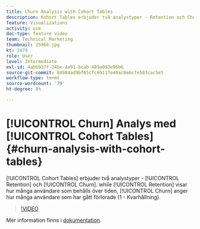 ```yaml
---
title: Churn Analysis with Cohort Tables
description: Kohort Tables erbjuder två analystyper - Retention och Churn. Medan Kvarhållning visar hur många användare som behålls över tid, visar Churn-alternativet hur många användare som har gått förlorade (1 - Kvarhållning).
feature: Visualizations
activity: use
doc-type: feature video
team: Technical Marketing
thumbnail: 25966.jpg
kt: 2479
role: User
level: Intermediate
exl-id: 4abb937f-24be-4a91-bcab-489a093e96b6
source-git-commit: 84984ad9bf65cfc69117e40ac0e0cfe503cac5e5
workflow-type: tm+mt
source-wordcount: '79'
ht-degree: 0%

---
```


# [!UICONTROL Churn] Analys med [!UICONTROL Cohort Tables] {#churn-analysis-with-cohort-tables}

[!UICONTROL Cohort Tables] erbjuder två analystyper - [!UICONTROL Retention] och [!UICONTROL Churn]. while [!UICONTROL Retention] visar hur många användare som behålls över tiden, [!UICONTROL Churn] anger hur många användare som har gått förlorade (1 - Kvarhållning).

>[!VIDEO](https://video.tv.adobe.com/v/25966/?quality=12&learn=on)

Mer information finns i [dokumentation](https://experienceleague.adobe.com/docs/analytics/analyze/analysis-workspace/visualizations/cohort-table/cohort-analysis.html?lang=en).
